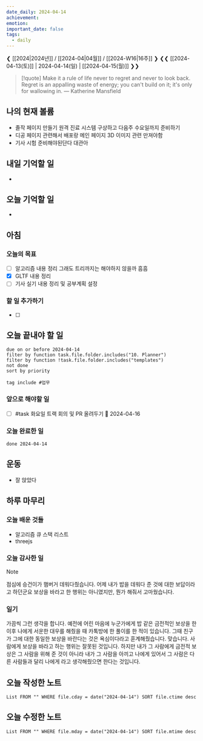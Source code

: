 ```yaml
---
date_daily: 2024-04-14
achievement: 
emotion: 
important_date: false
tags:
  - daily
---
```

❮ [[2024|2024년]] / [[2024-04|04월]] / [[2024-W16|16주]] ❯
❮❮ [[2024-04-13(토)]] | 2024-04-14(일) | [[2024-04-15(월)]] ❯❯

> [!quote] Make it a rule of life never to regret and never to look back. Regret is an appalling waste of energy; you can't build on it; it's only for wallowing in.
> — Katherine Mansfield
## 나의 현재 볼륨
* 졸작 페이지 만들기 원격 진료 시스템 구상하고 다음주 수요일까지 준비하기
* 디공 페이지 관련해서 배포랑 메인 페이지 3D 이미지 관련 만져야함
* 기사 시험 준비해야된단다 대관아
## 내일 기억할 일
- 
## 오늘 기억할 일
* 


## 아침

### 오늘의 목표

- [ ] 알고리즘 내용 정리 그래도 트리까지는 해야하지 않을까 흠흠
- [x] GLTF 내용 정리
- [ ] 기사 실기 내용 정리 및 공부계획 설정

### 할 일 추가하기

- [ ] 

## 오늘 끝내야 할 일
```tasks
due on or before 2024-04-14
filter by function task.file.folder.includes("10. Planner")
filter by function !task.file.folder.includes("templates")
not done
sort by priority
```
```tasks
tag include #업무 
```

### 앞으로 해야할 일
* [ ] #task 화요일 트랙 회의 및 PR 올려두기 📅 2024-04-16 

### 오늘 완료한 일
```tasks
done 2024-04-14
```

## 운동
- 잘 앉았다

## 하루 마무리
### 오늘 배운 것들
- 알고리즘 큐 스택 리스트
- threejs
### 오늘 감사한 일
>[!note]
>점심에 승건이가 햄버거 데워다줬습니다. 어제 내가 밥을 데워다 준 것에 대한 보답이라고 하던군요
>보상을 바라고 한 행위는 아니였지만, 뭔가 해줘서 고마웠습니다.
### 일기
가끔씩 그런 생각을 합니다. 예전에 어린 마음에 누군가에게 밥 같은 금전적인 보상을 한 이후 나에게 서운한 대우를 해줬을 때 카톡방에 한 풀이를 한 적이 있습니다. 그때 친구가 그에 대한 동일한 보상을 바란다는 것은 욕심이다라고 훈계해줬습니다.
맞습니다. 사람에게 보상을 바라고 하는 행위는 잘못된 것입니다. 하지만 내가 그 사람에게 금전적 보상은 그 사람을 위해 준 것이 아니라 내가 그 사람을 아끼고 나에게 있어서 그 사람은 다른 사람들과 달리 나에게 라고 생각해줬으면 한다는 것입니다.

## 오늘 작성한 노트
```dataview
List FROM "" WHERE file.cday = date("2024-04-14") SORT file.ctime desc

```

## 오늘 수정한 노트
```dataview
List FROM "" WHERE file.mday = date("2024-04-14") SORT file.mtime desc


```